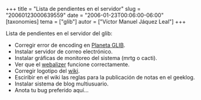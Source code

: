 +++
title = "Lista de pendientes en el servidor"
slug = "20060123000639559"
date = "2006-01-23T00:06:00-06:00"
[taxonomies]
tema = ["glib"]
autor = ["Víctor Manuel Jáquez Leal"]
+++

Lista de pendientes en el servidor del glib:

-   Corregir error de encoding en [Planeta
    GLIB](http://planeta.glib.org.mx).
-   Instalar servidor de correo electrónico.
-   Instalar gráficas de monitoreo del sistema (mrtg o cacti).
-   Ver que el [webalizer](/stats) funcione correctamente.
-   Corregir logotipo del [wiki](http://wiki.glib.org.mx).
-   Esciribir en el wiki las reglas para la publicación de notas en el
    geeklog.
-   Instalar sistema de blog multiusuario.
-   Anota tu bug preferido aquí...
